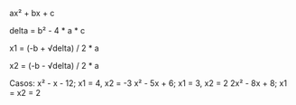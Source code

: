 ax² + bx + c

delta = b² - 4 * a * c

x1 = (-b + √delta) / 2 * a 

x2 = (-b - √delta) / 2 * a 


Casos:
    x² - x - 12; x1 = 4, x2 = -3
    x² - 5x + 6; x1 = 3, x2 = 2
    2x² - 8x + 8; x1 = x2 = 2